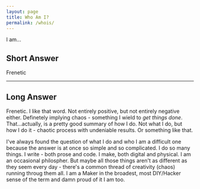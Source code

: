 ```yaml
---
layout: page
title: Who Am I?
permalink: /whois/
---
```


I am...

## Short Answer

Frenetic

***

## Long Answer

Frenetic. I like that word. Not entirely positive, but not entirely negative either. Definetely implying chaos - something I wield to *get things done*. That...actually, is a pretty good summary of how I do. Not what I do, but how I do it - chaotic process with undeniable results. Or something like that.

I've always found the question of what I do and who I am a difficult one because the answer is at once so simple and so complicated. I do so many things. I write - both prose and code. I make, both digital and physical. I am an occasional philospher. But maybe all those things aren't as different as they seem every day - there's a common thread of creativity (chaos) running throug them all. I am a Maker in the broadest, most DIY/Hacker sense of the term and damn proud of it I am too.
